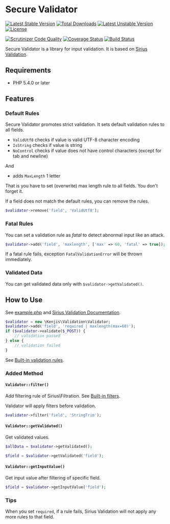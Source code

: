 # Secure Validator

[![Latest Stable Version](https://poser.pugx.org/kenjis/secure-validator/v/stable)](https://packagist.org/packages/kenjis/secure-validator) [![Total Downloads](https://poser.pugx.org/kenjis/secure-validator/downloads)](https://packagist.org/packages/kenjis/secure-validator) [![Latest Unstable Version](https://poser.pugx.org/kenjis/secure-validator/v/unstable)](https://packagist.org/packages/kenjis/secure-validator) [![License](https://poser.pugx.org/kenjis/secure-validator/license)](https://packagist.org/packages/kenjis/secure-validator)

[![Scrutinizer Code Quality](https://scrutinizer-ci.com/g/kenjis/secure-validator/badges/quality-score.png?b=master)](https://scrutinizer-ci.com/g/kenjis/secure-validator/?branch=master)
[![Coverage Status](https://coveralls.io/repos/kenjis/secure-validator/badge.svg?branch=master)](https://coveralls.io/r/kenjis/secure-validator?branch=master)
[![Build Status](https://travis-ci.org/kenjis/secure-validator.svg?branch=master)](https://travis-ci.org/kenjis/secure-validator)

Secure Validator is a library for input validation. It is based on [Sirius Validation](https://github.com/siriusphp/validation).

## Requirements

* PHP 5.4.0 or later

## Features

### Default Rules

Secure Validator promotes strict validation. It sets default validation rules to all fields.

 * `ValidUtf8` checks if value is valid UTF-8 character encoding
 * `IsString` checks if value is string
 * `NoControl` checks if value does not have control characters (except for tab and newline)

And

 * adds `MaxLength` 1 letter

That is you have to set (overwrite) max length rule to all fields. You don't forget it.

If a field does not match the default rules, you can remove the rules.

~~~php
$validator->remove('field', 'ValidUtf8');
~~~

### Fatal Rules

You can set a validation rule as *fatal* to detect abnormal input like an attack.

~~~php
$validator->add('field', 'maxlength', ['max' => 60, 'fatal' => true]);
~~~

If a fatal rule fails, exception `FatalValidationError` will be thrown immediately.

### Validated Data

You can get validated data only with `$validator->getValidated()`.

## How to Use

See [example.php](example.php) and [Sirius Validation Documentation](http://www.sirius.ro/php/sirius/validation/).

~~~php
$validator = new \Kenjis\Validation\Validator;
$validator->add('field', 'required | maxlength(max=60)');
if ($validator->validate($_POST)) {
    // validation passed
} else {
    // validation failed
}
~~~

See [Built-in validation rules](http://www.sirius.ro/php/sirius/validation/validation_rules.html).

### Added Method

#### `Validator::filter()`

Add filtering rule of Sirius\Filtration. See [Built-in filters](https://github.com/siriusphp/filtration/blob/master/docs/filters.md).

Validator will apply filters before validation.

~~~php
$validator->filter('field', 'StringTrim');
~~~

#### `Validator::getValidated()`

Get validated values.

~~~php
$allData = $validator->getValidated();

$field = $validator->getValidated('field');
~~~

#### `Validator::getInputValue()`

Get input value after filtering of specific field.

~~~php
$field = $validator->getInputValue('field');
~~~

### Tips

When you set `required`, if a rule fails, Sirius Validation will not apply any more rules to that field.
